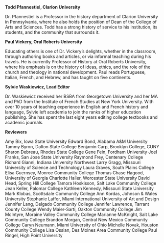 **Todd Pfannestiel, Clarion University**

Dr. Pfannestiel is a Professor in the history department of Clarion University in Pennsylvania, where he also holds the position of Dean of the College of Arts and Sciences. Todd has a strong history of service to his institution, its students, and the community that surrounds it.

**Paul Vickery, Oral Roberts University**

Educating others is one of Dr. Vickery’s delights, whether in the classroom, through authoring books and articles, or via informal teaching during his travels. He is currently Professor of History at Oral Roberts University, where his emphasis is on the history of ideas, ethics, and the role of the church and theology in national development. Paul reads Portuguese, Italian, French, and Hebrew, and has taught on five continents.

**Sylvie Waskiewicz, Lead Editor**

Dr. Waskiewicz received her BSBA from Georgetown University and her MA and PhD from the Institute of French Studies at New York University. With over 10 years of teaching experience in English and French history and language, Sylvie left academia to join the ranks of higher education publishing. She has spent the last eight years editing college textbooks and academic journals.

**Reviewers**

Amy Bix, Iowa State University
Edward Bond, Alabama A&M University
Tammy Byron, Dalton State College
Benjamin Carp, Brooklyn College, CUNY
Sharon Debreau, Rhodes State College
Gene Fein, Fordham University
Joel Franks, San Jose State University
Raymond Frey, Centenary College
Richard Gianni, Indiana University Northwest
Larry Gragg, Missouri University of Science and Technology
Laura Graves, South Plains College
Elisa Guernsey, Monroe Community College
Thomas Chase Hagood, University of Georgia
Charlotte Haller, Worcester State University
David Head, Spring Hill College
Tamora Hoskisson, Salt Lake Community College
Jean Keller, Palomar College
Kathleen Kennedy, Missouri State University
Mark Klobas, Scottsdale Community College
Ann Kordas, Johnson & Wales University
Stephanie Laffer, Miami International University of Art and Design
Jennifer Lang, Delgado Community College
Jennifer Lawrence, Tarrant County College
Wendy Maier-Sarti, Oakton Community College
Jim McIntyre, Moraine Valley Community College
Marianne McKnight, Salt Lake Community College
Brandon Morgan, Central New Mexico Community College
Caryn Neumann, Miami University of Ohio
Michelle Novak, Houston Community College
Lisa Ossian, Des Moines Area Community College
Paul Ringel, High Point University